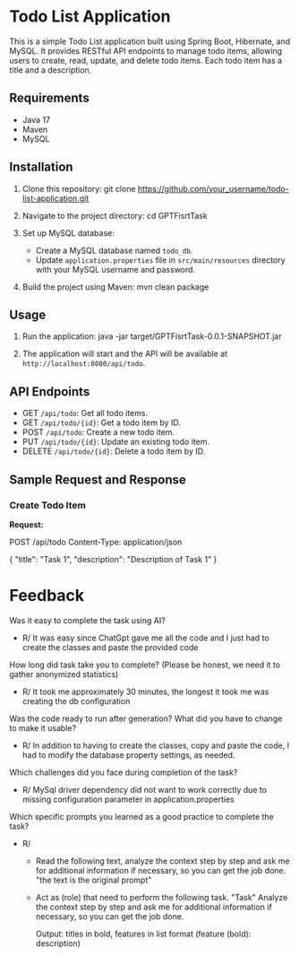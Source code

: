 # Todo List Application

This is a simple Todo List application built using Spring Boot, Hibernate, and MySQL. It provides RESTful API endpoints to manage todo items, allowing users to create, read, update, and delete todo items. Each todo item has a title and a description.

## Requirements

- Java 17 
- Maven
- MySQL

## Installation

1. Clone this repository: git clone https://github.com/your_username/todo-list-application.git

2. Navigate to the project directory: cd GPTFisrtTask

3. Set up MySQL database:
    - Create a MySQL database named `todo_db`.
    - Update `application.properties` file in `src/main/resources` directory with your MySQL username and password.

4. Build the project using Maven: mvn clean package

## Usage

1. Run the application: 
java -jar target/GPTFisrtTask-0.0.1-SNAPSHOT.jar

2. The application will start and the API will be available at `http://localhost:8080/api/todo`.

## API Endpoints

- GET `/api/todo`: Get all todo items.
- GET `/api/todo/{id}`: Get a todo item by ID.
- POST `/api/todo`: Create a new todo item.
- PUT `/api/todo/{id}`: Update an existing todo item.
- DELETE `/api/todo/{id}`: Delete a todo item by ID.

## Sample Request and Response

### Create Todo Item

**Request:**


POST /api/todo
Content-Type: application/json

{
    "title": "Task 1",
    "description": "Description of Task 1"
}

# Feedback

Was it easy to complete the task using AI?

- R/ It was easy since ChatGpt gave me all the code and I just had to create the classes and paste the provided code

How long did task take you to complete? (Please be honest, we need it to gather anonymized statistics)

- R/ It took me approximately 30 minutes, the longest it took me was creating the db configuration

Was the code ready to run after generation? What did you have to change to make it usable?

- R/ In addition to having to create the classes, copy and paste the code, I had to modify the database property settings, as needed.

Which challenges did you face during completion of the task?

- R/ MySql driver dependency did not want to work correctly due to missing configuration parameter in application.properties

Which specific prompts you learned as a good practice to complete the task?

- R/ 
  - Read the following text, analyze the context step by step and ask me for additional information if necessary, so you can get the job done.
    "the text is the original prompt"

  - Act as (role) that need to perform the following task.
    "Task"
    Analyze the context step by step and ask me for additional information if necessary, so you can get the job done.
    
    Output: titles in bold, features in list format (feature (bold): description)




